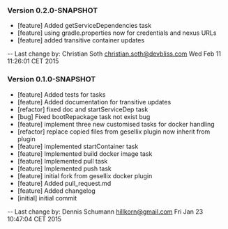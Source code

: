 
### Version 0.2.0-SNAPSHOT

 - [feature] Added getServiceDependencies task
 - [feature] using gradle.properties now for credentials and nexus URLs
 - [feature] added transitive container updates

-- Last change by: Christian Soth <christian.soth@devbliss.com> Wed Feb 11 11:26:01 CET 2015

### Version 0.1.0-SNAPSHOT
 - [feature] Added tests for tasks
 - [feature] Added documentation for transitive updates
 - [refactor] fixed doc and startServiceDep task
 - [bug] Fixed bootRepackage task not exist bug
 - [feature] implement three new customised tasks for docker handling
 - [refactor] replace copied files from gesellix plugin now inherit from plugin
 - [feature] implemented startContainer task
 - [feature] Implemented build docker image task
 - [feature] Implemented pull task
 - [feature] Implemented push task
 - [feature] initial fork from gesellix docker plugin
 - [feature] Added pull_request.md
 - [feature] Added changelog
 - [initial] initial commit

-- Last change by: Dennis Schumann <hillkorn@gmail.com> Fri Jan 23 10:47:04 CET 2015
